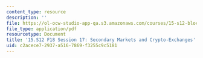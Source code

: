 ```yaml
---
content_type: resource
description: ''
file: https://ol-ocw-studio-app-qa.s3.amazonaws.com/courses/15-s12-blockchain-and-money-fall-2018/c2acece72937a5167869f3255c9c5181_MIT15_S12F18_ses17.pdf
file_type: application/pdf
resourcetype: Document
title: '15.S12 F18 Session 17: Secondary Markets and Crypto-Exchanges'
uid: c2acece7-2937-a516-7869-f3255c9c5181
---
```


